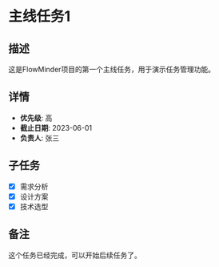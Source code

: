 # 主线任务1

## 描述
这是FlowMinder项目的第一个主线任务，用于演示任务管理功能。

## 详情
- **优先级**: 高
- **截止日期**: 2023-06-01
- **负责人**: 张三

## 子任务
- [x] 需求分析
- [x] 设计方案
- [x] 技术选型

## 备注
这个任务已经完成，可以开始后续任务了。 